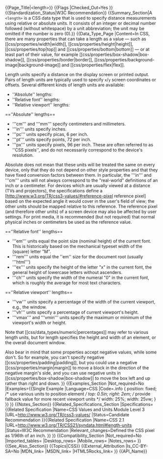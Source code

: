 {{Page_Title|&lt;length&gt;}}
{{Flags
|Checked_Out=Yes
}}
{{Standardization_Status|W3C Recommendation}}
{{Summary_Section|A <code>&lt;length></code> is a CSS data type that is used to specify distance measurements using relative or absolute units.  It consists of an integer or decimal number followed (without whitespace) by a unit abbreviation; the unit may be omitted if the number is zero (0).}}
{{Data_Type_Page
|Content=In CSS, there are many properties that can take a length as a value — such as [[css/properties/width|width]], [[css/properties/height|height]], [[css/properties/top|top]] and [[css/properties/bottom|bottom]] — or at least part of their value, for example [[css/properties/box-shadow|box-shadow]], [[css/properties/border|border]], [[css/properties/background-image|background-image]] and [[css/properties/flex|flex]].

Length units specify a distance on the display screen or printed output. Pairs of length units are typically used to specify <code>x</code>/<code>y</code> screen coordinates or offsets.  Several different kinds of length
units are available:
* ''Absolute'' lengths:
* ''Relative font'' lengths:
* ''Relative viewport'' lengths:

==''Absolute'' lengths==
* '''cm''' and '''mm''' specify centimeters and millimeters.
* '''in''' units specify inches.
* '''pc''' units specify picas, 6 per inch.
* '''pt''' units specify points, 72 per inch.
* '''px''' units specify pixels, 96 per inch. These are often referred to as ''CSS pixels'', and do not necessarily correspond to the device's resolution.

Absolute does not mean that these units will be treated the same on every device, only that they do not depend on other style properties and that they have fixed conversion factors between them.  In particular, the '''in''' and '''cm''' units will not always correspond to the "real-world" definitions of an inch or a centimeter.  For devices which are usually viewed at a distance (TVs and projectors), the specifications define a [http://www.w3.org/TR/css3-values/#reference-pixel reference pixel] based on the expected angle it would cover in the user's field of view; the other units should be mapped relative to this reference.  The reference pixel (and therefore other units) of a screen device may also be affected by user settings.   For print media, it is recommended (but not required) that normal physical inches or centimeters be used as the reference value.

==''Relative font'' lengths==
* '''em''' units equal the point size (nominal height) of the current font.  This is historically based on the mechanical typeset width of the (square) letter "M".
* '''rem''' units equal the ''em'' size for the document root (usually '''html''')
* '''ex''' units specify the height of the letter "x" in the current font, the general height of lowercase letters without ascenders.
* '''ch''' units specify the width of the numeral "0" in the current font, which is roughly the average for most text characters.

==''Relative viewport'' lengths==
* '''vw''' units specify a percentage of the width of the current viewport, e.g., the window.
* '''vh''' units specify a percentage of current viewport's height.
* '''vmax''' and '''vmin''' units specify the maximum or minimum of the viewport's width or height.

Note that [[css/data_types/numeric|percentages]] may refer to various length units, but for length specifies the height and width of an element, or the overall document window.

Also bear in mind that some properties accept negative values, while some don't. So for example, you can't specify negative [[css/properties/padding|padding]], but you could use a negative [[css/properties/margin|margin]] to move a block in the direction of the negative margin's side, and you can use negative units in [[css/properties/box-shadow|box-shadow]] to move the box left and up rather than right and down.
}}
{{Examples_Section
|Not_required=No
|Examples={{Single Example
|Language=CSS
|Code=.info {
    position: fixed;
    /* use various units to position element */
    top: 0.5in;
    right: 2em;
    /* provide fallback value for more recent viewport units */
    width: 25%;
    width: 25vw;
}
}}
}}
{{Notes_Section}}
{{Related_Specifications_Section
|Specifications={{Related Specification
|Name=CSS Values and Units Module Level 3
|URL=http://www.w3.org/TR/css3-values/
|Status=Candidate Recommendation
}}{{Related Specification
|Name=CSS 2.1
|URL=http://www.w3.org/TR/CSS21/syndata.html#length-units
|Status=W3C Recommendation
|Relevant_changes=Defined the CSS pixel as 1/96th of an inch.
}}
}}
{{Compatibility_Section
|Not_required=No
|Imported_tables=
|Desktop_rows=
|Mobile_rows=
|Notes_rows=
}}
{{See_Also_Section}}
{{Topics|CSS}}
{{External_Attribution
|Is_CC-BY-SA=No
|MDN_link=
|MSDN_link=
|HTML5Rocks_link=
}}
{{API_Name}}